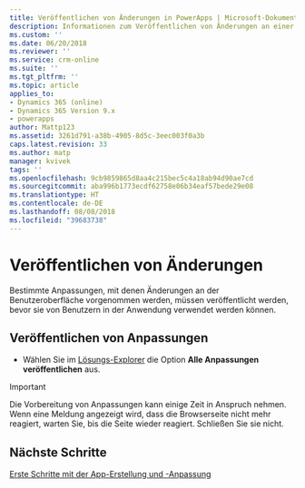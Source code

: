 ```yaml
---
title: Veröffentlichen von Änderungen in PowerApps | Microsoft-Dokumentation
description: Informationen zum Veröffentlichen von Änderungen an einer App
ms.custom: ''
ms.date: 06/20/2018
ms.reviewer: ''
ms.service: crm-online
ms.suite: ''
ms.tgt_pltfrm: ''
ms.topic: article
applies_to:
- Dynamics 365 (online)
- Dynamics 365 Version 9.x
- powerapps
author: Mattp123
ms.assetid: 3261d791-a38b-4905-8d5c-3eec003f0a3b
caps.latest.revision: 33
ms.author: matp
manager: kvivek
tags: ''
ms.openlocfilehash: 9cb9859865d8aa4c215bec5c4a18ab94d90ae7cd
ms.sourcegitcommit: aba996b1773ecdf62758e06b34eaf57bede29e08
ms.translationtype: HT
ms.contentlocale: de-DE
ms.lasthandoff: 08/08/2018
ms.locfileid: "39683738"
---
```

# <a name="publish-changes"></a>Veröffentlichen von Änderungen 

 Bestimmte Anpassungen, mit denen Änderungen an der Benutzeroberfläche vorgenommen werden, müssen veröffentlicht werden, bevor sie von Benutzern in der Anwendung verwendet werden können. 
 
## <a name="publish-your-customizations"></a>Veröffentlichen von Anpassungen

- Wählen Sie im [Lösungs-Explorer](../model-driven-apps/advanced-navigation.md#solution-explorer) die Option **Alle Anpassungen veröffentlichen** aus.  
  
> [!IMPORTANT]
>  Die Vorbereitung von Anpassungen kann einige Zeit in Anspruch nehmen. Wenn eine Meldung angezeigt wird, dass die Browserseite nicht mehr reagiert, warten Sie, bis die Seite wieder reagiert. Schließen Sie sie nicht.  

## <a name="next-steps"></a>Nächste Schritte
[Erste Schritte mit der App-Erstellung und -Anpassung](../model-driven-apps/getting-started-customization.md)